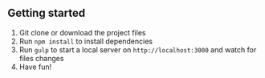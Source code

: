 
## Getting started

1. Git clone or download the project files
2. Run `npm install` to install dependencies
3. Run `gulp` to start a local server on `http://localhost:3000` and watch for files changes
4. Have fun!
